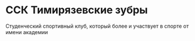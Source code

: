 # ССК Тимирязевские зубры

Студенческий спортивный клуб, который более и участвует в спорте от имени академии